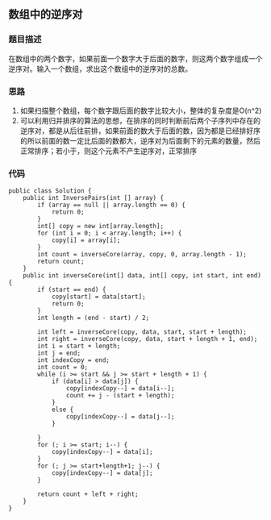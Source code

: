 ## 数组中的逆序对

### 题目描述
在数组中的两个数字，如果前面一个数字大于后面的数字，则这两个数字组成一个逆序对。输入一个数组，求出这个数组中的逆序对的总数。

### 思路
1. 如果扫描整个数组，每个数字跟后面的数字比较大小，整体的复杂度是O(n^2)
2. 可以利用归并排序的算法的思想，在排序的同时判断前后两个子序列中存在的逆序对，都是从后往前排，如果前面的数大于后面的数，因为都是已经排好序的所以前面的数一定比后面的数都大，逆序对为后面剩下的元素的数量，然后正常排序；若小于，则这个元素不产生逆序对，正常排序

### 代码
    public class Solution {
        public int InversePairs(int [] array) {
            if (array == null || array.length == 0) {
                return 0;
            }
            int[] copy = new int[array.length];
            for (int i = 0; i < array.length; i++) {
                copy[i] = array[i];
            }
            int count = inverseCore(array, copy, 0, array.length - 1);
            return count;
        }
        public int inverseCore(int[] data, int[] copy, int start, int end) {
            if (start == end) {
                copy[start] = data[start];
                return 0;
            }
            int length = (end - start) / 2;
    
            int left = inverseCore(copy, data, start, start + length);
            int right = inverseCore(copy, data, start + length + 1, end);
            int i = start + length;
            int j = end;
            int indexCopy = end;
            int count = 0;
            while (i >= start && j >= start + length + 1) {
                if (data[i] > data[j]) {
                    copy[indexCopy--] = data[i--];
                    count += j - (start + length);
                }
                else {
                    copy[indexCopy--] = data[j--];
                }
    
            }
            for (; i >= start; i--) {
                copy[indexCopy--] = data[i];
            }
            for (; j >= start+length+1; j--) {
                copy[indexCopy--] = data[j];
            }
    
            return count + left + right;
        }
    }

